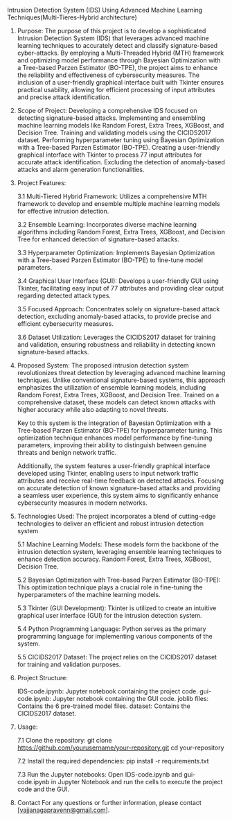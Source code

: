 Intrusion Detection System (IDS) Using Advanced Machine Learning Techniques(Multi-Tieres-Hybrid architecture)
1. Purpose:
   The purpose of this project is to develop a sophisticated Intrusion Detection System (IDS) that leverages advanced machine learning techniques to accurately detect and classify signature-based cyber-attacks. 
   By employing a Multi-Threaded Hybrid (MTH) framework and optimizing model performance through Bayesian Optimization with a Tree-based Parzen Estimator (BO-TPE), the project aims to enhance the reliability and 
   effectiveness of cybersecurity measures. The inclusion of a user-friendly graphical interface built with Tkinter ensures practical usability, allowing for efficient processing of input attributes and precise 
   attack identification.

2. Scope of Project:
   Developing a comprehensive IDS focused on detecting signature-based attacks.
   Implementing and ensembling machine learning models like Random Forest, Extra Trees, XGBoost, and Decision Tree.
   Training and validating models using the CICIDS2017 dataset.
   Performing hyperparameter tuning using Bayesian Optimization with a Tree-based Parzen Estimator (BO-TPE).
   Creating a user-friendly graphical interface with Tkinter to process 77 input attributes for accurate attack identification.
   Excluding the detection of anomaly-based attacks and alarm generation functionalities.

3. Project Features:

   3.1 Multi-Tiered Hybrid Framework:
       Utilizes a comprehensive MTH framework to develop and ensemble multiple machine learning models for effective intrusion detection.

   3.2 Ensemble Learning:
       Incorporates diverse machine learning algorithms including Random Forest, Extra Trees, XGBoost, and Decision Tree for enhanced detection of signature-based attacks.

   3.3 Hyperparameter Optimization:
       Implements Bayesian Optimization with a Tree-based Parzen Estimator (BO-TPE) to fine-tune model parameters.

   3.4 Graphical User Interface (GUI):
       Develops a user-friendly GUI using Tkinter, facilitating easy input of 77 attributes and providing clear output regarding detected attack types.

   3.5 Focused Approach:
       Concentrates solely on signature-based attack detection, excluding anomaly-based attacks, to provide precise and efficient cybersecurity measures.

   3.6 Dataset Utilization:
       Leverages the CICIDS2017 dataset for training and validation, ensuring robustness and reliability in detecting known signature-based attacks.

4. Proposed System:
   The proposed intrusion detection system revolutionizes threat detection by leveraging advanced machine learning techniques. Unlike conventional signature-based systems, this approach emphasizes the utilization 
   of ensemble learning models, including Random Forest, Extra Trees, XGBoost, and Decision Tree. Trained on a comprehensive dataset, these models can detect known attacks with higher accuracy while also adapting 
   to novel threats.

   Key to this system is the integration of Bayesian Optimization with a Tree-based Parzen Estimator (BO-TPE) for hyperparameter tuning. This optimization technique enhances model performance by fine-tuning 
   parameters, improving their ability to distinguish between genuine threats and benign network traffic.

   Additionally, the system features a user-friendly graphical interface developed using Tkinter, enabling users to input network traffic attributes and receive real-time feedback on detected attacks. Focusing on 
   accurate detection of known signature-based attacks and providing a seamless user experience, this system aims to significantly enhance cybersecurity measures in modern networks.

5. Technologies Used:
   The project incorporates a blend of cutting-edge technologies to deliver an efficient and robust intrusion detection system

   5.1 Machine Learning Models:
   These models form the backbone of the intrusion detection system, leveraging ensemble learning techniques to enhance detection accuracy.
      Random Forest,
      Extra Trees,
      XGBoost,
      Decision Tree.
   

   5.2 Bayesian Optimization with Tree-based Parzen Estimator (BO-TPE):
       This optimization technique plays a crucial role in fine-tuning the hyperparameters of the machine learning models.

   5.3 Tkinter (GUI Development):
       Tkinter is utilized to create an intuitive graphical user interface (GUI) for the intrusion detection system.

   5.4 Python Programming Language:
       Python serves as the primary programming language for implementing various components of the system.

   5.5 CICIDS2017 Dataset:
       The project relies on the CICIDS2017 dataset for training and validation purposes.

6. Project Structure:

   IDS-code.ipynb: Jupyter notebook containing the project code.
   gui-code.ipynb: Jupyter notebook containing the GUI code.
   joblib files: Contains the 6 pre-trained model files.
   dataset: Contains the CICIDS2017 dataset.

7. Usage:

   7.1 Clone the repository:
       git clone https://github.com/yourusername/your-repository.git
       cd your-repository

   7.2 Install the required dependencies:
       pip install -r requirements.txt

   7.3 Run the Jupyter notebooks:
       Open IDS-code.ipynb and gui-code.ipynb in Jupyter Notebook and run the cells to execute the project code and the GUI.

8. Contact
   For any questions or further information, please contact [vajjanagapravenn@gmail.com].

